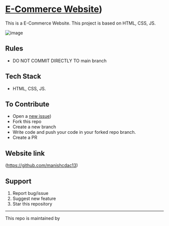 # [E-Commerce Website](https://github.com/manishcdac13))

This is a E-Commerce Website. This project is based on HTML, CSS, JS.

![image](https://user-images.githubusercontent.com/34413515/199085619-dc393b0c-588d-42f9-8e16-cf10acbdc1c6.png)

## Rules
- DO NOT COMMIT DIRECTLY TO main branch

## Tech Stack
-  HTML, CSS, JS.

## To Contribute

- Open a [new issue](https://github.com/manishcdac13))
- Fork this repo
- Create a new branch 
- Write code and push your code in your forked repo branch.
- Create a PR

## Website link
(https://github.com/manishcdac13)

## Support
1. Report bug/issue
2. Suggest new feature
3. Star this repository


<hr/>
This repo is maintained by <a href="(https://github.com/manishcdac13)</a>





